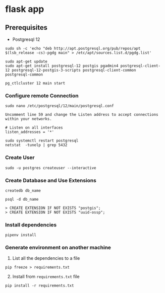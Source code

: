 # flask app

## Prerequisites

- Postgresql 12

```
sudo sh -c 'echo "deb http://apt.postgresql.org/pub/repos/apt $(lsb_release -cs)-pgdg main" > /etc/apt/sources.list.d/pgdg.list'

sudo apt-get update
sudo apt-get install postgresql-12 postgis pgadmin4 postgresql-client-12 postgresql-12-postgis-3-scripts postgresql-client-common  postgresql-common

pg_ctlcluster 12 main start
```

### Configure remote Connection
```
sudo nano /etc/postgresql/12/main/postgresql.conf 

Uncomment line 59 and change the Listen address to accept connections within your networks.

# Listen on all interfaces
listen_addresses = '*'

sudo systemctl restart postgresql
netstat  -tunelp | grep 5432
```



### Create User
```
sudo -u postgres createuser --interactive
```

### Create Database and Use Extensions

```
createdb db_name

psql -d db_name

> CREATE EXTENSION IF NOT EXISTS "postgis";
> CREATE EXTENSION IF NOT EXISTS "uuid-ossp";
```

### Install dependencies

```
pipenv install
```

### Generate environment on another machine

1. List all the dependencies to a file

```
pip freeze > requirements.txt
```

2. Install from `requirements.txt` file

```
pip install -r requirements.txt
```
